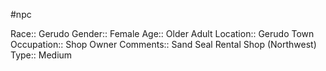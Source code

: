 #npc 

Race:: Gerudo
Gender:: Female
Age:: Older Adult
Location:: Gerudo Town
Occupation:: Shop Owner
Comments:: Sand Seal Rental Shop (Northwest)
Type:: Medium
